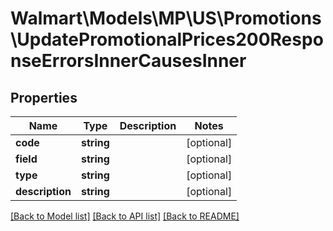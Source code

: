 # Walmart\Models\MP\US\Promotions\UpdatePromotionalPrices200ResponseErrorsInnerCausesInner

## Properties

Name | Type | Description | Notes
------------ | ------------- | ------------- | -------------
**code** | **string** |  | [optional]
**field** | **string** |  | [optional]
**type** | **string** |  | [optional]
**description** | **string** |  | [optional]


[[Back to Model list]](./) [[Back to API list]](../../../../../README.md#supported-apis) [[Back to README]](../../../../../README.md)
